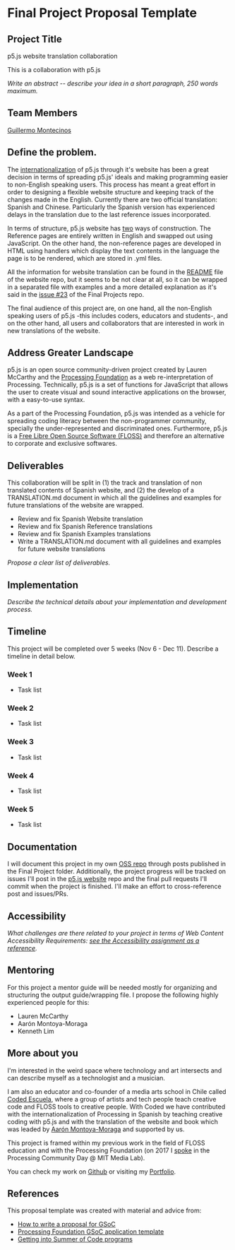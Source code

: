 # Final Project Proposal Template

## Project Title

p5.js website translation collaboration

This is a collaboration with p5.js

_Write an abstract -- describe your idea in a short paragraph, 250 words maximum._

## Team Members

[Guillermo Montecinos](https://github.com/guillemontecinos)

## Define the problem.

The [internationalization](https://p5js.org/es/) of p5.js through it's website has been a great decision in terms of spreading p5.js' ideals and making programming easier to non-English speaking users. This process has meant a great effort in order to designing a flexible website structure and keeping track of the changes made in the English. Currently there are two official translation: Spanish and Chinese. Particularly the Spanish version has experienced delays in the translation due to the last reference issues incorporated.

In terms of structure, p5.js website has [two](https://github.com/processing/p5.js-website#internationalization-i18n-and-structure) ways of construction. The Reference pages are entirely written in English and swapped out using JavaScript. On the other hand, the non-reference pages are developed in HTML using handlers which display the text contents in the language the page is to be rendered, which are stored in .yml files.

All the information for website translation can be found in the [README](https://github.com/processing/p5.js-website) file of the website repo, but it seems to be not clear at all, so it can be wrapped in a separated file with examples and a more detailed explanation as it's said in the [issue #23](https://github.com/Open-Source-Studio-at-ITP/Final-Projects/issues/23) of the Final Projects repo.

The final audience of this project are, on one hand, all the non-English speaking users of p5.js -this includes coders, educators and students-, and on the other hand, all users and collaborators that are interested in work in new translations of the website.

<!-- _What is the current state of things? What issue do you wish to solve and why? Who is the audience?_ -->

## Address Greater Landscape

p5.js is an open source community-driven project created by Lauren McCarthy and the [Processing Foundation](https://processingfoundation.org) as a web re-interpretation of Processing. Technically, p5.js is a set of functions for JavaScript that allows the user to create visual and sound interactive applications on the browser, with a easy-to-use syntax.

As a part of the Processing Foundation, p5.js was intended as a vehicle for spreading coding literacy between the non-programmer community, specially the under-represented and discriminated ones. Furthermore, p5.js is a [Free Libre Open Source Software (FLOSS)](https://medium.com/processing-foundation/processing-and-floss-d35aa4607f4c) and therefore an alternative to corporate and exclusive softwares.

<!-- _Please address how the open source project you are creating or contributing to fits into a greater field or tech landscape. Who has done similar work before? How are you building off this, and how? What sets your project apart from your colleagues?_ -->

## Deliverables

This collaboration will be split in (1) the track and translation of non translated contents of Spanish website, and (2) the develop of a TRANSLATION.md document in which all the guidelines and examples for future translations of the website are wrapped.

* Review and fix Spanish Website translation
* Review and fix Spanish Reference translations
* Review and fix Spanish Examples translations
* Write a TRANSLATION.md document with all guidelines and examples for future website translations

_Propose a clear list of deliverables._

## Implementation

_Describe the technical details about your implementation and development process._

## Timeline

This project will be completed over 5 weeks (Nov 6 - Dec 11). Describe a timeline in detail below.

### Week 1

- Task list

### Week 2

- Task list

### Week 3

- Task list

### Week 4

- Task list

### Week 5

- Task list

## Documentation

I will document this project in my own [OSS repo](https://github.com/guillemontecinos/itp_fall_2018_open_source_studio) through posts published in the Final Project folder. Additionally, the project progress will be tracked on issues I'll post in the [p5.js website](https://github.com/processing/p5.js-website/) repo and the final pull requests I'll commit when the project is finished. I'll make an effort to cross-reference post and issues/PRs.

<!-- _Describe your plan for documentation. Will you keep a blog? Make videos? Some project management tool? Track everything on GitHub as issues?_ -->

## Accessibility

_What challenges are there related to your project in terms of Web Content Accessibility Requirements: [see the Accessibility assignment as a reference](https://github.com/Open-Source-Studio-at-ITP/Syllabus/blob/source/accessibility-assignment.md#instructions)._

## Mentoring

For this project a mentor guide will be needed mostly for organizing and structuring the output guide/wrapping file. I propose the following highly experienced people for this:

* Lauren McCarthy
* Aarón Montoya-Moraga
* Kenneth Lim

<!-- _List some possible mentors for this project. Describe what kinds of help you need (technical, conceptual, outreach, etc.)_ -->

## More about you

I'm interested in the weird space where technology and art intersects and can describe myself as a technologist and a musician.

I am also an educator and co-founder of a media arts school in Chile called [Coded Escuela](http://codedescuela.cl), where a group of artists and tech people teach creative code and FLOSS tools to creative people. With Coded we have contributed with the internationalization of Processing in Spanish by teaching creative coding with p5.js and with the translation of the website and book which was leaded by [Aarón Montoya-Moraga](http://montoyamoraga.io/) and supported by us.

This project is framed within my previous work in the field of FLOSS education and with the Processing Foundation (on 2017 I [spoke](https://www.youtube.com/watch?v=Ix5RTKRJW0A&index=6&list=PLMVpERuYgvujgdaBluS0_LLLn8T83laaa) in the Processing Community Day @ MIT Media Lab).

You can check my work on [Github](https://github.com/guillemontecinos) or visiting my [Portfolio](http://guillemontecinos.cl/).

<!-- _What are your interests and experience? Have you contributed to other open source projects? What barriers or concerns have kept you from contributing to free and open source software? If you have an online portfolio, github account, or other relevant documentation of your work, please include links. If the project is a collaboration, a section should be included for each collaborator._ -->

## References

This proposal template was created with material and advice from:

- [How to write a proposal for GSoC](http://teom.org/blog/kde/how-to-write-a-kick-ass-proposal-for-google-summer-of-code/)
- [Processing Foundation GSoC application template](https://docs.google.com/document/d/1UFcWh2IWqhICh4YIFNwtKUaWWXifaBB67rjPxbYzjbE/edit)
- [Getting into Summer of Code programs](http://exploreshaifali.github.io/2015/06/08/getting-into-summer-of-code-programs/)
